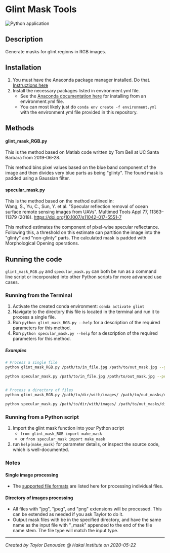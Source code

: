 # Glint Mask Tools
![Python application](https://github.com/HakaiInstitute/glint-mask-tools/workflows/Python%20application/badge.svg?branch=master)


## Description 
Generate masks for glint regions in RGB images.

## Installation
1. You must have the Anaconda package manager installed. Do that. [Instructions here](https://docs.conda.io/projects/conda/en/latest/user-guide/install/index.html)
2. Install the necessary packages listed in environment.yml file. 
    - See the [Anaconda documentation here](https://docs.conda.io/projects/conda/en/latest/user-guide/tasks/manage-environments.html#create-env-from-file) for installing from an environment.yml file. 
    - You can most likely just do `conda env create -f environment.yml` with the environment.yml file provided in this repository.

## Methods
#### glint_mask_RGB.py
This is the method based on Matlab code written by Tom Bell at UC Santa Barbara from 2019-06-28.

This method bins pixel values based on the blue band component of the image and then divides very blue parts as being "glinty".
The found mask is padded using a Gaussian filter.

#### specular_mask.py
This is the method based on the method outlined in:\
Wang, S., Yu, C., Sun, Y. et al. "Specular reflection removal of ocean surface remote sensing images from UAVs". Multimed Tools Appl 77, 11363–11379 (2018). https://doi.org/10.1007/s11042-017-5551-7

This method estimates the component of pixel-wise specular reflectance. Following this, a threshold on this estimate can partition the image into the "glinty" and "non-glinty" parts.
The calculated mask is padded with Morphological Opening operations.

## Running the code
`glint_mask_RGB.py` and `specular_mask.py` can both be run as a command line script or incorporated into other Python scripts for more advanced use cases.

### Running from the Terminal
1. Activate the created conda environment: `conda activate glint`
2. Navigate to the directory this file is located in the terminal and run it to process a single file.
3. Run `python glint_mask_RGB.py --help` for a description of the required parameters for this method.
3. Run `python specular_mask.py --help` for a description of the required parameters for this method.

##### Examples
```bash
# Process a single file
python glint_mask_RGB.py /path/to/in_file.jpg /path/to/out_mask.jpg --glint_threshold 0.5

python specular_mask.py /path/to/in_file.jpg /path/to/out_mask.jpg --percent_diffuse 0.2 --mask_thresh 0.5


# Process a directory of files
python glint_mask_RGB.py /path/to/dir/with/images/ /path/to/out_masks/dir/ --glint_threshold 0.5

python specular_mask.py /path/to/dir/with/images/ /path/to/out_masks/dir/ --percent_diffuse 0.2 --mask_thresh 0.5
```

### Running from a Python script
1. Import the glint mask function into your Python script
    - `from glint_mask_RGB import make_mask`
    - or `from specular_mask import make_mask`
2. run `help(make_mask)` for parameter details, or inspect the source code, which is well-documented.
    
### Notes
#### Single image processing
- The [supported file formats](https://pillow.readthedocs.io/en/stable/handbook/image-file-formats.html) are listed here for processing individual files.

#### Directory of images processing
- All files with "jpg", "jpeg", and "png" extensions will be processed. This can be extended as needed if you ask Taylor to do it.
- Output mask files with be in the specified directory, and have the same name as the input file with "_mask" appended to the end of the file name stem. The file type will match the input type.


---
*Created by Taylor Denouden @ Hakai Institute on 2020-05-22*